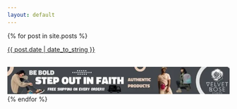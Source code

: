 ```yaml
---
layout: default
---
```


{% for post in site.posts %}
  <div>
    <a class="date" href=" {{site.baseurl}}{{ post.url }} ">
      <!-- <h2>{{ post.title }}</h2> -->
      <p>{{ post.date | date_to_string }}</p>
      <img src=" {{ post.featured_image | relative_url }} " alt="" />
    </a> 
  </div>
  <!-- banner ad -->
  <div>
      <a target="_blank" href="linktr.ee/velvetrosestudios" onClick="adClick(); return true;"><img src="/img/ads/velvet_rose_studios/velvet_rose_december2024_ad.webp" alt=""/></a>
  </div>
  <!-- end of banner ad --> 
{% endfor %}

